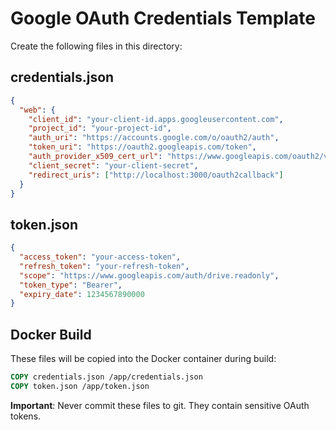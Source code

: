 # Google OAuth Credentials Template

Create the following files in this directory:

## credentials.json
```json
{
  "web": {
    "client_id": "your-client-id.apps.googleusercontent.com",
    "project_id": "your-project-id",
    "auth_uri": "https://accounts.google.com/o/oauth2/auth",
    "token_uri": "https://oauth2.googleapis.com/token",
    "auth_provider_x509_cert_url": "https://www.googleapis.com/oauth2/v1/certs",
    "client_secret": "your-client-secret",
    "redirect_uris": ["http://localhost:3000/oauth2callback"]
  }
}
```

## token.json
```json
{
  "access_token": "your-access-token",
  "refresh_token": "your-refresh-token",
  "scope": "https://www.googleapis.com/auth/drive.readonly",
  "token_type": "Bearer",
  "expiry_date": 1234567890000
}
```

## Docker Build
These files will be copied into the Docker container during build:
```dockerfile
COPY credentials.json /app/credentials.json
COPY token.json /app/token.json
```

**Important**: Never commit these files to git. They contain sensitive OAuth tokens.